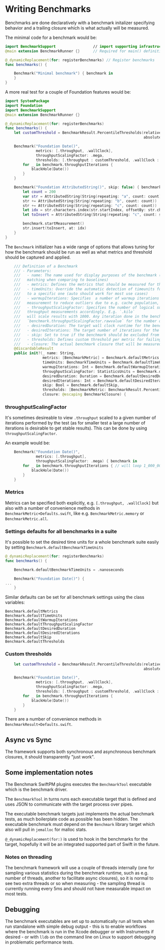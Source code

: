 #  Writing Benchmarks

Benchmarks are done declaratively with a benchmark initalizer specifying behavior and a trailing closure which is what actually will be measured.
 
The minimal code for a benchmark would be:

```swift
import BenchmarkSupport                 // import supporting infrastructure
@main extension BenchmarkRunner {}      // Required for main() definition to not get linker errors

@_dynamicReplacement(for: registerBenchmarks) // Register benchmarks
func benchmarks() {

    Benchmark("Minimal benchmark") { benchmark in
    }
}
```
A more real test for a couple of Foundation features would be:

```swift
import SystemPackage
import Foundation
import BenchmarkSupport
@main extension BenchmarkRunner {}

@_dynamicReplacement(for: registerBenchmarks)
func benchmarks() {
    let customThreshold = BenchmarkResult.PercentileThresholds(relative: [.p50 : 13.0, .p75 : 18.0],
                                                               absolute: [.p50 : 170, .p75 : 1200])

    Benchmark("Foundation Date()",
              metrics: [.throughput, .wallClock],
              throughputScalingFactor: .mega,
              thresholds: [.throughput : customThreshold, .wallClock : customThreshold]) { benchmark in
        for _ in benchmark.throughputIterations {
            blackHole(Date())
        }
    }

    Benchmark("Foundation AttributedString()", skip: false) { benchmark in
        let count = 200
        var str = AttributedString(String(repeating: "a", count: count))
        str += AttributedString(String(repeating: "b", count: count))
        str += AttributedString(String(repeating: "c", count: count))
        let idx = str.characters.index(str.startIndex, offsetBy: str.characters.count / 2)
        let toInsert = AttributedString(String(repeating: "c", count: str.characters.count))

        benchmark.startMeasurement()
        str.insert(toInsert, at: idx)
    }
}
```

The `Benchmark` initializer has a wide range of options that allows tuning for how the benchmark should be run as well as what metrics and threshold should be captured and applied.

```swift
    /// Definition of a Benchmark
    /// - Parameters:
    ///   - name: The name used for display purposes of the benchmark (also used for
    ///   matching when comparing to baselines)
    ///   - metrics: Defines the metrics that should be measured for the benchmark
    ///   - timeUnits: Override the automatic detection of timeunits for metrics related to time
    ///   to a specific one (auto should work for most use cases)
    ///   - warmupIterations: Specifies  a number of warmup iterations should be performed before the
    ///   measurement to reduce outliers due to e.g. cache population, currently 3 warmup iterations will be run.
    ///   - throughputScalingFactor: Specifies the number of logical subiterations being done, scaling
    ///   throughput measurements accordingly. E.g. `.kilo`
    ///   will scale results with 1000. Any iteration done in the benchmark should use
    ///   `benchmark.throughputScalingFactor.rawvalue` for the number of iterations.
    ///   - desiredDuration: The target wall clock runtime for the benchmark
    ///   - desiredIterations: The target number of iterations for the benchmark.
    ///   - skip: Set to true if the benchmark should be excluded from benchmark runs
    ///   - thresholds: Defines custom threshold per metric for failing the benchmark in CI for in `benchmark compare`
    ///   - closure: The actual benchmark closure that will be measured
    @discardableResult
    public init?(_ name: String,
                 metrics: [BenchmarkMetric] = Benchmark.defaultMetrics,
                 timeUnits: BenchmarkTimeUnits = Benchmark.defaultTimeUnits,
                 warmupIterations: Int = Benchmark.defaultWarmupIterations,
                 throughputScalingFactor: StatisticsUnits = Benchmark.defaultThroughputScalingFactor,
                 desiredDuration: Duration = Benchmark.defaultDesiredDuration,
                 desiredIterations: Int = Benchmark.defaultDesiredIterations,
                 skip: Bool = Benchmark.defaultSkip,
                 thresholds: [BenchmarkMetric: BenchmarkResult.PercentileThresholds]? = Benchmark.defaultThresholds,
                 closure: @escaping BenchmarkClosure) {
```

### throughputScalingFactor
It's sometimes desireable to view `.throughput` scaled to a given number of iterations performed by the test (as for smaller test a large number of iterations is desirable to get stable results). This can be done by using `throughputScalingFactor`.

An example would be:

```swift
    Benchmark("Foundation Date()",
              metrics: [.throughput],
              throughputScalingFactor: .mega) { benchmark in
        for _ in benchmark.throughputIterations { // will loop 1_000_000 times
            blackHole(Date())
        }
    }
```

### Metrics

Metrics can be specified both explicitly, e.g. `[.throughput, .wallClock]` but also with a number of convenience methods in  
`BenchmarkMetric+Defaults.swift`, like e.g. `BenchmarkMetric.memory` or `BenchmarkMetric.all`.

### Settings defaults for all benchmarks in a suite
It's possible to set the desired time units for a whole benchmark suite easily by setting `Benchmark.defaultBenchmarkTimeUnits`
```swift
@_dynamicReplacement(for: registerBenchmarks)
func benchmarks() {

    Benchmark.defaultBenchmarkTimeUnits = .nanoseconds

    Benchmark("Foundation Date()") {
...
    }
```

Similar defaults can be set for all benchmark settings using the class variables:
```
Benchmark.defaultMetrics
Benchmark.defaultTimeUnits
Benchmark.defaultWarmupIterations
Benchmark.defaultThroughputScalingFactor
Benchmark.defaultDesiredDuration
Benchmark.defaultDesiredIterations
Benchmark.defaultSkip
Benchmark.defaultThresholds
```

### Custom thresholds

```swift
    let customThreshold = BenchmarkResult.PercentileThresholds(relative: [.p50 : 13.0, .p75 : 18.0],
                                                               absolute: [.p50 : 170, .p75 : 1200])

    Benchmark("Foundation Date()",
              metrics: [.throughput, .wallClock],
              throughputScalingFactor: .mega,
              thresholds: [.throughput : customThreshold, .wallClock : customThreshold]) { benchmark in
        for _ in benchmark.throughputIterations {
            blackHole(Date())
        }
    }
```
There are a number of convenience methods in `BenchmarkResult+Defaults.swift`.

## Async vs Sync
The framework supports both synchronous and asynchronous benchmark closures, it should transparently "just work".

## Some implementation notes
The Benchmark SwiftPM plugins executes the `BenchmarkTool` executable which is the benchmark driver.

The `BenchmarkTool` in turns runs each executable target that is defined and uses JSON to communicate with the target process over pipes. 

The executable benchmark targets just implements the actual benchmark tests, as much boilerplate code as possible has been hidden. The executable benchmark must depend on the `Benchmark` library target which also will pull in `jemalloc` for malloc stats.

`@_dynamicReplacement(for:)` is used to hook in the benchmarks for the target, hopefully it will be an integrated supported part of Swift in the future.

### Notes on threading
The benchmark framework will use a couple of threads internally (one for sampling various statistics during the benchmark runtime, such as e.g. number of threads, another to facilitate async closures), so it is normal to see two extra threads or so when measuring - the sampling thread is currently running every 5ms and should not have measurable impact on most tests.

## Debugging
The benchmark executables are set up to automatically run all tests when run standalone with simple debug output - this is to enable workflows where the benchmark is run in the Xcode debugger or with Instruments if desired - or with `lldb` on the command line on Linux to support debugging in problematic performance tests.

